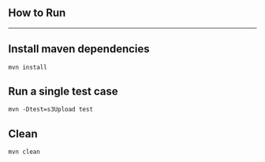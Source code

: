 ## How to Run

-----
## Install maven dependencies

```
mvn install
```

## Run a single test case

```
mvn -Dtest=s3Upload test
```

## Clean 

```
mvn clean
```